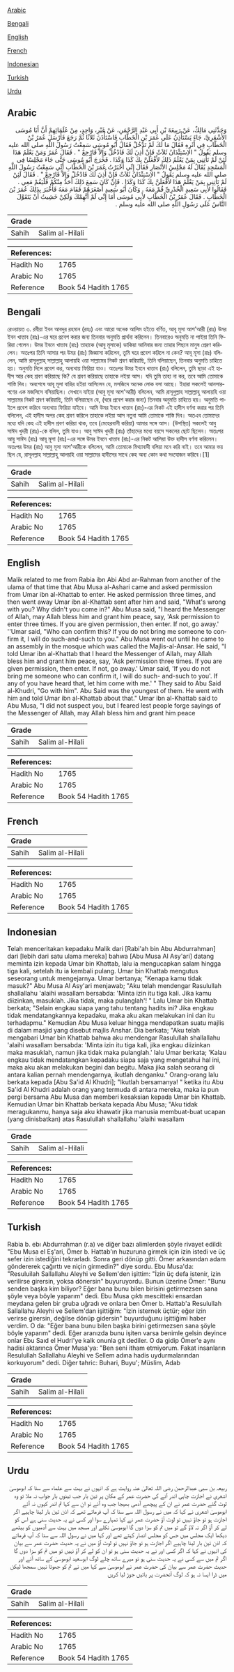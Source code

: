 [Arabic](#arabic)

[Bengali](#bengali)

[English](#english)

[French](#french)

[Indonesian](#indonesian)

[Turkish](#turkish)

[Urdu](#urdu)

## Arabic


<div dir="rtl" lang="ar" style={{fontSize:'larger',backgroundColor:'#f8f9fa',padding:20}}>
وَحَدَّثَنِي مَالِكٌ، عَنْ رَبِيعَةَ بْنِ أَبِي عَبْدِ الرَّحْمَنِ، عَنْ غَيْرِ، وَاحِدٍ، مِنْ عُلَمَائِهِمْ أَنَّ أَبَا مُوسَى الأَشْعَرِيَّ، جَاءَ يَسْتَأْذِنُ عَلَى عُمَرَ بْنِ الْخَطَّابِ فَاسْتَأْذَنَ ثَلاَثًا ثُمَّ رَجَعَ فَأَرْسَلَ عُمَرُ بْنُ الْخَطَّابِ فِي أَثَرِهِ فَقَالَ مَا لَكَ لَمْ تَدْخُلْ فَقَالَ أَبُو مُوسَى سَمِعْتُ رَسُولَ اللَّهِ صلى الله عليه وسلم يَقُولُ ‏"‏ الاِسْتِئْذَانُ ثَلاَثٌ فَإِنْ أُذِنَ لَكَ فَادْخُلْ وَإِلاَّ فَارْجِعْ ‏"‏ ‏.‏ فَقَالَ عُمَرُ وَمَنْ يَعْلَمُ هَذَا لَئِنْ لَمْ تَأْتِنِي بِمَنْ يَعْلَمُ ذَلِكَ لأَفْعَلَنَّ بِكَ كَذَا وَكَذَا ‏.‏ فَخَرَجَ أَبُو مُوسَى حَتَّى جَاءَ مَجْلِسًا فِي الْمَسْجِدِ يُقَالُ لَهُ مَجْلِسُ الأَنْصَارِ فَقَالَ إِنِّي أَخْبَرْتُ عُمَرَ بْنَ الْخَطَّابِ أَنِّي سَمِعْتُ رَسُولَ اللَّهِ صلى الله عليه وسلم يَقُولُ ‏"‏ الاِسْتِئْذَانُ ثَلاَثٌ فَإِنْ أُذِنَ لَكَ فَادْخُلْ وَإِلاَّ فَارْجِعْ ‏"‏ ‏.‏ فَقَالَ لَئِنْ لَمْ تَأْتِنِي بِمَنْ يَعْلَمُ هَذَا لأَفْعَلَنَّ بِكَ كَذَا وَكَذَا ‏.‏ فَإِنْ كَانَ سَمِعَ ذَلِكَ أَحَدٌ مِنْكُمْ فَلْيَقُمْ مَعِي ‏.‏ فَقَالُوا لأَبِي سَعِيدٍ الْخُدْرِيِّ قُمْ مَعَهُ ‏.‏ وَكَانَ أَبُو سَعِيدٍ أَصْغَرَهُمْ فَقَامَ مَعَهُ فَأَخْبَرَ بِذَلِكَ عُمَرَ بْنَ الْخَطَّابِ ‏.‏ فَقَالَ عُمَرُ بْنُ الْخَطَّابِ لأَبِي مُوسَى أَمَا إِنِّي لَمْ أَتَّهِمْكَ وَلَكِنْ خَشِيتُ أَنْ يَتَقَوَّلَ النَّاسُ عَلَى رَسُولِ اللَّهِ صلى الله عليه وسلم ‏.‏
</div>
<div style={{backgroundColor:'#f8f9fa',padding:20, marginBottom: 10}}><table> <thead> <tr> <th>Grade</th> <th></th> </tr> </thead> <tbody> <tr><td>Sahih</td><td>Salim al-Hilali</td></tr></tbody></table><table> <thead> <tr> <th>References:</th> <th></th> </tr> </thead> <tbody><tr><td>Hadith No</td><td>1765</td></tr><tr><td>Arabic No</td><td>1765</td></tr><tr><td>Reference</td><td>Book 54 Hadith 1765</td></tr></tbody></table></div>

## Bengali


<div dir="ltr" lang="bn" style={{fontSize:'larger',backgroundColor:'#f8f9fa',padding:20}}>
রেওয়ায়ত ৩. রবীয়া ইবন আবদুর রহমান (রহঃ) এবং আরো অনেক আলিম হইতে বর্ণিত, আবূ মূসা আশ'আরী (রাঃ) উমর ইবন খাত্তাব (রাঃ)-এর ঘরে প্রবেশ করার জন্য তিনবার অনুমতি প্রার্থনা করিলেন। তিনবারেও অনুমতি না পাইয়া তিনি ফিরিয়া গেলেন। উমর ইবনে খাত্তাব (রাঃ) তাহাকে (আবু মূসাকে) ডাকিয়া আনিবার জন্য তাহার পিছনে মানুষ প্রেরণ করিলেন। অতঃপর তিনি আসার পর উমর (রাঃ) জিজ্ঞাসা করিলেন, তুমি ঘরে প্রবেশ করিলে না কেন? আবূ মূসা (রাঃ) বলিলেন, আমি রাসূলুল্লাহ্ সাল্লাল্লাহু আলায়হি ওয়া সাল্লামের নিকট শ্রবণ করিয়াছি, তিনি বলিয়াছেন, তিনবার অনুমতি চাহিতে হয়। অনুমতি দিলে প্রবেশ কর, অন্যথায় ফিরিয়া যাও। অতঃপর উমর ইবনে খাত্তাব (রাঃ) বলিলেন, তুমি ছাড়া এই হাদীস আর কেহ শ্রবণ করিয়াছে কি? যে শ্ৰবণ করিয়াছে তাহাকে লইয়া আস। যদি তুমি তাহা না কর, তবে আমি তোমাকে শাস্তি দিব। অবশেষে আবূ মূসা বাহির হইয়া আসিলেন যে, মসজিদে অনেক লোক বসা আছে। ইহারা সকলেই আনসারগণের এক মজলিসে বসিয়াছিল। সেখানে যাইয়া (আবু মূসা আশ'আরী) বলিলেন, আমি রাসূলুল্লাহ সাল্লাল্লাহু আলায়হি ওয়া সাল্লামের নিকট শ্রবণ করিয়াছি, তিনি বলিয়াছেন যে, (ঘরে প্রবেশ করার জন্য) তিনবার অনুমতি চাহিতে হয়। অনুমতি পাইলে প্রবেশ করিবে অন্যথায় ফিরিয়া যাইবে। আমি উমর ইবনে খাত্তাব (রাঃ)-এর নিকট এই হাদীস বর্ণনা করার পর তিনি বলিলেন, এই হাদীস অপর কেহ শ্রবণ করিলে তাহাকে লইয়া আস নতুবা আমি তোমাকে শাস্তি দিব। অতএব তোমাদের মধ্যে যদি কেহ এই হাদীস শ্রবণ করিয়া থাক, তবে (মেহেরবানী করিয়া) আমার সঙ্গে আস। (উপস্থিত) সকলেই আবু সাঈদ খুদরী (রাঃ)-কে বলিল, তুমি যাও। আবু সাঈদ খুদরী (রাঃ) তাঁহাদের মধ্যে বয়সে সকলের ছোট ছিলেন। অতঃপর আবু সাঈদ (রাঃ) আবূ মূসা (রাঃ)-এর সঙ্গে উমর ইবনে খাত্তাব (রাঃ)-এর নিকট আসিয়া উক্ত হাদীস বর্ণনা করিলেন। অতঃপর উমর (রাঃ) আবু মূসা আশ'আরীকে বলিলেন, আমি তোমাকে মিথ্যাবাদী বলিয়া মনে করি নাই। তবে আমার ভয় ছিল যে, রাসূলল্লাহ সাল্লাল্লাহু আলয়হি ওয়া সাল্লামের হাদীসের সাথে কেহ অন্য কোন কথা সংযোজন করিবে।[1]
</div>
<div style={{backgroundColor:'#f8f9fa',padding:20, marginBottom: 10}}><table> <thead> <tr> <th>Grade</th> <th></th> </tr> </thead> <tbody> <tr><td>Sahih</td><td>Salim al-Hilali</td></tr></tbody></table><table> <thead> <tr> <th>References:</th> <th></th> </tr> </thead> <tbody><tr><td>Hadith No</td><td>1765</td></tr><tr><td>Arabic No</td><td>1765</td></tr><tr><td>Reference</td><td>Book 54 Hadith 1765</td></tr></tbody></table></div>

## English


<div dir="ltr" lang="en" style={{fontSize:'larger',backgroundColor:'#f8f9fa',padding:20}}>
Malik related to me from Rabia ibn Abi Abd ar-Rahman from another of the ulama of that time that Abu Musa al-Ashari came and asked permission from Umar ibn al-Khattab to enter. He asked permission three times, and then went away Umar ibn al-Khattab sent after him and said, "What's wrong with you? Why didn't you come in?" Abu Musa said, "I heard the Messenger of Allah, may Allah bless him and grant him peace, say, 'Ask permission to enter three times. If you are given permission, then enter. If not, go away.' ''Umar said, "Who can confirm this? If you do not bring me someone to confirm it, I will do such-and-such to you." Abu Musa went out until he came to an assembly in the mosque which was called the Majlis-al-Ansar. He said, "I told Umar ibn al-Khattab that I heard the Messenger of Allah, may Allah bless him and grant him peace, say, 'Ask permission three times. If you are given permission, then enter. If not, go away.' Umar said, 'If you do not bring me someone who can confirm it, I will do such- and-such to you'. If any of you have heard that, let him come with me.' " They said to Abu Said al-Khudri, "Go with him". Abu Said was the youngest of them. He went with him and told Umar ibn al-Khattab about that." Umar ibn al-Khattab said to Abu Musa, "I did not suspect you, but I feared lest people forge sayings of the Messenger of Allah, may Allah bless him and grant him peace
</div>
<div style={{backgroundColor:'#f8f9fa',padding:20, marginBottom: 10}}><table> <thead> <tr> <th>Grade</th> <th></th> </tr> </thead> <tbody> <tr><td>Sahih</td><td>Salim al-Hilali</td></tr></tbody></table><table> <thead> <tr> <th>References:</th> <th></th> </tr> </thead> <tbody><tr><td>Hadith No</td><td>1765</td></tr><tr><td>Arabic No</td><td>1765</td></tr><tr><td>Reference</td><td>Book 54 Hadith 1765</td></tr></tbody></table></div>

## French


<div dir="ltr" lang="fr" style={{fontSize:'larger',backgroundColor:'#f8f9fa',padding:20}}>

</div>
<div style={{backgroundColor:'#f8f9fa',padding:20, marginBottom: 10}}><table> <thead> <tr> <th>Grade</th> <th></th> </tr> </thead> <tbody> <tr><td>Sahih</td><td>Salim al-Hilali</td></tr></tbody></table><table> <thead> <tr> <th>References:</th> <th></th> </tr> </thead> <tbody><tr><td>Hadith No</td><td>1765</td></tr><tr><td>Arabic No</td><td>1765</td></tr><tr><td>Reference</td><td>Book 54 Hadith 1765</td></tr></tbody></table></div>

## Indonesian


<div dir="ltr" lang="id" style={{fontSize:'larger',backgroundColor:'#f8f9fa',padding:20}}>
Telah menceritakan kepadaku Malik dari [Rabi'ah bin Abu Abdurrahman] dari [lebih dari satu ulama mereka] bahwa [Abu Musa Al Asy'ari] datang meminta izin kepada Umar bin Khattab, lalu ia mengucapkan salam hingga tiga kali, setelah itu ia kembali pulang. Umar bin Khattab mengutus seseorang untuk mengejarnya. Umar bertanya; "Kenapa kamu tidak masuk?" Abu Musa Al Asy'ari menjawab; "Aku telah mendengar Rasulullah shallallahu 'alaihi wasallam bersabda: 'Minta izin itu tiga kali. Jika kamu diizinkan, masuklah. Jika tidak, maka pulanglah'! " Lalu Umar bin Khattab berkata; "Selain engkau siapa yang tahu tentang hadits ini? Jika engkau tidak mendatangkannya kepadaku, maka aku akan melakukan ini dan itu terhadapmu." Kemudian Abu Musa keluar hingga mendapatkan suatu majlis di dalam masjid yang disebut majlis Anshar. Dia berkata; "Aku telah mengabari Umar bin Khattab bahwa aku mendengar Rasulullah shallallahu 'alaihi wasallam bersabda: 'Minta izin itu tiga kali, jika engkau diizinkan maka masuklah, namun jika tidak maka pulanglah.' lalu Umar berkata; 'Kalau engkau tidak mendatangkan kepadaku siapa saja yang mengetahui hal ini, maka aku akan melakukan begini dan begitu. Maka jika salah seorang di antara kalian pernah mendengarnya, ikutlah denganku." Orang-orang lalu berkata kepada [Abu Sa'id Al Khudri]; "Ikutlah bersamanya! " ketika itu Abu Sa'id Al Khudri adalah orang yang termuda di antara mereka, maka ia pun pergi bersama Abu Musa dan memberi kesaksian kepada Umar bin Khattab. Kemudian Umar bin Khattab berkata kepada Abu Musa; "Aku tidak meragukanmu, hanya saja aku khawatir jika manusia membuat-buat ucapan (yang dinisbatkan) atas Rasulullah shallallahu 'alaihi wasallam
</div>
<div style={{backgroundColor:'#f8f9fa',padding:20, marginBottom: 10}}><table> <thead> <tr> <th>Grade</th> <th></th> </tr> </thead> <tbody> <tr><td>Sahih</td><td>Salim al-Hilali</td></tr></tbody></table><table> <thead> <tr> <th>References:</th> <th></th> </tr> </thead> <tbody><tr><td>Hadith No</td><td>1765</td></tr><tr><td>Arabic No</td><td>1765</td></tr><tr><td>Reference</td><td>Book 54 Hadith 1765</td></tr></tbody></table></div>

## Turkish


<div dir="ltr" lang="tr" style={{fontSize:'larger',backgroundColor:'#f8f9fa',padding:20}}>
Rabia b. ebı Abdurrahman (r.a) ve diğer bazı alimlerden şöyle rivayet edildi: "Ebu Musa el Eş'ari, Ömer b. Hattab'ın huzuruna girmek için izin istedi ve üç sefer izin istediğini tekrarladı. Sonra geri dönüp gitti. Ömer arkasından adam göndererek çağırttı ve niçin girmedin?" diye sordu. Ebu Musa'da: "Resuluilah Sallallahu Aleyhi ve Sellem'den işittim: "İzin üç defa istenir, izin verilirse girersin, yoksa dönersin" buyuruyordu. Bunun üzerine Ömer: "Bunu senden başka kim biliyor? Eğer bana bunu bilen birisini getirmezsen sana şöyle veya böyle yaparım" dedi. Ebu Musa çıktı mescitteki ensardan meydana gelen bir gruba uğradı ve onlara ben Ömer b. Hattab'a Resulullah Sallallahu Aleyhi ve Sellem'dan işittiğim: "İzin isternek üçtür; eğer izin verirse girersin, değilse dönüp gidersin" buyurduğunu işittiğimi haber verdim. O da: "Eğer bana bunu bilen başka birini getirmezsen sana şöyle böyle yaparım" dedi. Eğer aranızda bunu işiten varsa benimle gelsin deyince onlar Ebu Saıd el Hudrl'ye kalk onunla git dediler. O da gidip Ömer'e aynı hadisi aktarınca Ömer Musa'ya: "Ben seni itham etmiyorum. Fakat insanların Resulullah Sallallahu Aleyhi ve Sellem adına hadis uydurmalarından korkuyorum" dedi. Diğer tahric: Buhari, Buyu'; Müslim, Adab
</div>
<div style={{backgroundColor:'#f8f9fa',padding:20, marginBottom: 10}}><table> <thead> <tr> <th>Grade</th> <th></th> </tr> </thead> <tbody> <tr><td>Sahih</td><td>Salim al-Hilali</td></tr></tbody></table><table> <thead> <tr> <th>References:</th> <th></th> </tr> </thead> <tbody><tr><td>Hadith No</td><td>1765</td></tr><tr><td>Arabic No</td><td>1765</td></tr><tr><td>Reference</td><td>Book 54 Hadith 1765</td></tr></tbody></table></div>

## Urdu


<div dir="rtl" lang="ur" style={{fontSize:'larger',backgroundColor:'#f8f9fa',padding:20}}>
ربیعہ بن سبی عبدالرحمن رضی اللہ تعالیٰ عنہ روایت ہے کہ انہوں نے بہت سے علماء سے سنا کہ ابوموسیٰ اشعری نے اجازت چاہی اندر آنے کی حضرت عمر کے مکان پر تین بار جب تینوں بار جواب نہ ملا تو وہ لوٹ گئے حضرت عمر نے ان کے پیچھے آدمی بھیجا جب وہ آئے تو ان سے کہا تم اندر کیوں نہ آئے ابوموسیٰ اشعری نے کہا کہ میں نے رسول اللہ سے سنا کہ آپ فرماتے تھے کہ اذن تین بار لینا چاہیے اگر اجازت ہو تو جاؤ نہیں تو لوٹ آؤ حضرت عمر نے کہا تمہارے سوا اور کسی نے یہ حدیث سنی ہے اس کو لے کر آؤ اگر نہ لاؤ گے تو میں تم کو سزا دوں گا ابوموسیٰ نکلے اور مسجد میں بہت سے آدمیوں کو بیٹھے دیکھا ایک مجلس میں جس کو مجلس انصار کہتے تھے اور کہا میں نے رسول اللہ سے سنا کہ آپ فرماتے کہ اذن تین بار لینا چاہیے اگر اجازت ہو تو جاؤ نہیں تو لوٹ آؤ میں نے یہ حدیث حضرت عمر سے بیان کی انہوں نے کہا کہ اگر کسی اور نے یہ حدیث سنی ہو تو ان کو لے کر آؤ نہیں تو میں تم کو سزا دوں گا اگر تم میں سے کسی نے یہ حدیث سنی ہو تو میرے ساتھ چلے لوگ ابوسعید ابوموسیٰ کے ساتھ آئے اور حدیث حضرت عمر سے بیان کی حضرت عمر نے ابوموسیٰ سے کہا میں نے تم کو جھوٹا نہیں سمجھا لیکن میں ڈرا ایسا نہ ہو کہ لوگ آنحضرت پر باتیں جوڑ لیا کریں
</div>
<div style={{backgroundColor:'#f8f9fa',padding:20, marginBottom: 10}}><table> <thead> <tr> <th>Grade</th> <th></th> </tr> </thead> <tbody> <tr><td>Sahih</td><td>Salim al-Hilali</td></tr></tbody></table><table> <thead> <tr> <th>References:</th> <th></th> </tr> </thead> <tbody><tr><td>Hadith No</td><td>1765</td></tr><tr><td>Arabic No</td><td>1765</td></tr><tr><td>Reference</td><td>Book 54 Hadith 1765</td></tr></tbody></table></div>